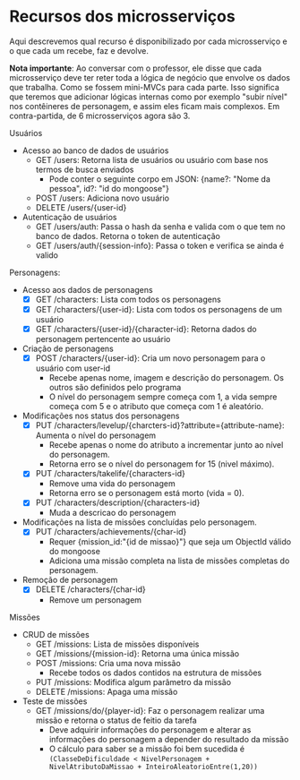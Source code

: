 # Recursos dos microsserviços

Aqui descrevemos qual recurso é disponibilizado por cada microsserviço e o que cada um recebe, faz e devolve.

**Nota importante**: Ao conversar com o professor, ele disse que cada microsserviço deve ter reter toda a lógica de negócio que envolve os dados que trabalha. Como se fossem mini-MVCs para cada parte. Isso significa que teremos que adicionar lógicas internas como por exemplo "subir nível" nos contêineres de personagem, e assim eles ficam mais complexos. Em contra-partida, de 6 microsserviços agora são 3.

Usuários
* Acesso ao banco de dados de usuários
	* GET /users: Retorna lista de usuários ou usuário com base nos termos de busca enviados
		* Pode conter o seguinte corpo em JSON: {name?: "Nome da pessoa", id?: "id do mongoose"}
	* POST /users: Adiciona novo usuário
	* DELETE /users/{user-id} 
* Autenticação de usuários
	* GET /users/auth: Passa o hash da senha e valida com o que tem no banco de dados. Retorna o token de autenticação
	* GET /users/auth/{session-info}: Passa o token e verifica se ainda é valido


Personagens:
* Acesso aos dados de personagens
	* [X] GET /characters: Lista com todos os personagens
	* [X] GET /characters/{user-id}: Lista com todos os personagens de um usuário
	* [X] GET /characters/{user-id}/{character-id}: Retorna dados do personagem pertencente ao usuário
* Criação de personagens
	* [X] POST /characters/{user-id}: Cria um novo personagem para o usuário com user-id
		* Recebe apenas nome, imagem e descrição do personagem. Os outros são definidos pelo programa
		* O nível do personagem sempre começa com 1, a vida sempre começa com 5 e o atributo que começa com 1 é aleatório.
* Modificações nos status dos personagens
	* [X] PUT /characters/levelup/{charcters-id}?attribute={attribute-name}: Aumenta o nível do personagem
		* Recebe apenas o nome do atributo a incrementar junto ao nível do personagem.
		* Retorna erro se o nível do personagem for 15 (nivel máximo). 
	* [X] PUT /characters/takelife/{characters-id}
		* Remove uma vida do personagem
		* Retorna erro se o personagem está morto (vida = 0).
	* [X] PUT /characters/description/{characters-id}
		* Muda a descricao do personagem
* Modificações na lista de missões concluídas pelo personagem.
	* [X] PUT /characters/achievements/{char-id}
		* Requer {mission_id:"{id de missao}"} que seja um ObjectId válido do mongoose
		* Adiciona uma missão completa na lista de missões completas do personagem.
* Remoção de personagem
	* [X] DELETE /characters/{char-id}
		* Remove um personagem

Missões
* CRUD de missões
	* GET /missions: Lista de missões disponíveis
	* GET /missions/{mission-id}: Retorna uma única missão
	* POST /missions: Cria uma nova missão
		* Recebe todos os dados contidos na estrutura de missões
	* PUT /missions: Modifica algum parâmetro da missão
	* DELETE /missions: Apaga uma missão
* Teste de missões
	* GET /missions/do/{player-id}: Faz o personagem realizar uma missão e retorna o status de feitio da tarefa
		* Deve adquirir informações do personagem e alterar as informações do personagem a depender do resultado da missão
		* O cálculo para saber se a missão foi bem sucedida é `(ClasseDeDificuldade < NivelPersonagem + NivelAtributoDaMissao + InteiroAleatorioEntre(1,20))`

